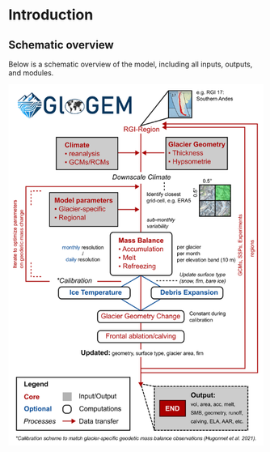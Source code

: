 # Introduction

## Schematic overview
Below is a schematic overview of the model, including all inputs, outputs, and modules.

![Schematic Overview](images/GloGEM_schematic.png)